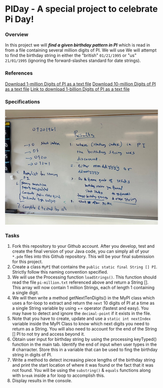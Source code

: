 # PIDay - A special project to celebrate Pi Day!

### Overview
In this project we will ***find a given birthday pattern in PI*** which is read in from a file containing several million digits of PI.  We will use   We will attempt to find the birthday string in either the "british" ```01/21/1995``` or "us" ```21/01/1995``` (ignoring the forward-slashes standard for date strings). 

### References

[Download 1-million Digits of PI as a text file](pi-million.txt)
[Download 10-million Digits of PI as a text file](pi-tenmillion.txt)
[Link to download 1-billion Digits of PI as a text file](https://stuff.mit.edu/afs/sipb/contrib/pi/)

### Specifications
![Whiteboard from class discussions](IMG_1086.jpg)


### Tasks
1. Fork this repository to your Github account. After you develop, test and create the final version of your Java code, you can simply all of your ```*.pde``` files into this Github repository.  This will be your final submission for this project.
1. Create a class ```MyPI``` that contains the ```public static final String [] PI```. Strictly follow this naming convention specified. 
1. We will use the Processing function ```loadStrings()```.  This function should read the file ```pi-million.txt``` referenced above and return a String []. This array will now contain 1 million Strings, each of length 1 containing a single digit.
1. We will then write a method getNextTenDigits() in the MyPI class which uses a for-loop to extract and return the ```next``` 10 digits of PI at a time as a single String variable by using += operator (fastest and easy). You may have to detect and ignore the ```decimal-point``` if it exists in the file.
1. Note that you have to create, update and use a ```static int nextIndex``` variable inside the MyPI Class to know which next digits you need to return as a String. You will also need to account for the end of the String [] PI to not try and access beyond it.
1. Obtain user input for birthday string by using the processing keyTyped() function in the main tab. Identify the end of input when user types in the # charracter. Store this in a variable that can be used to fing the birthday string in digits of PI. 
1. Write a method to detect increasing piece lengths of the birthday string and print the start location of where it was found or the fact that it was not found.  You will be using the ```substring()``` & ```equals``` functions along with ```break``` inside a for loop to accomplish this.
1. Display results in the console.
